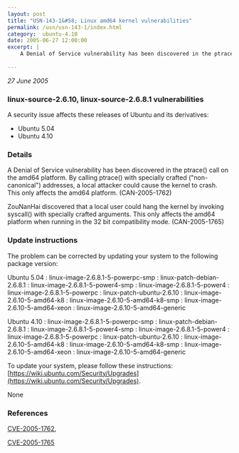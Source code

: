 ```yaml
---
layout: post
title: "USN-143-1&#58; Linux amd64 kernel vulnerabilities"
permalink: /usn/usn-143-1/index.html
category:  ubuntu-4.10
date: 2005-06-27 12:00:00
excerpt: |
    A Denial of Service vulnerability has been discovered in the ptrace() call on the amd64 platform. By calling ptrace() with specially crafted (&quot;non-canonical&quot;) addresses, a local attacker could cause the kernel to crash. This only affects the amd64 platform. (CAN-2005-1762)
    
--- 
```

 
 

*27 June 2005*

### linux-source-2.6.10, linux-source-2.6.8.1 vulnerabilities

A security issue affects these releases of Ubuntu and its derivatives:

* Ubuntu 5.04
* Ubuntu 4.10

### Details

A Denial of Service vulnerability has been discovered in the ptrace() call on the amd64 platform. By calling ptrace() with specially crafted (&quot;non-canonical&quot;) addresses, a local attacker could cause the kernel to crash. This only affects the amd64 platform. (CAN-2005-1762)

ZouNanHai discovered that a local user could hang the kernel by invoking syscall() with specially crafted arguments. This only affects the amd64 platform when running in the 32 bit compatibility mode. (CAN-2005-1765)

### Update instructions

The problem can be corrected by updating your system to the following package version:

Ubuntu 5.04
 : linux-image-2.6.8.1-5-powerpc-smp 
 : linux-patch-debian-2.6.8.1 
 : linux-image-2.6.8.1-5-power4-smp 
 : linux-image-2.6.8.1-5-power4 
 : linux-image-2.6.8.1-5-powerpc 
 : linux-patch-ubuntu-2.6.10 
 : linux-image-2.6.10-5-amd64-k8 
 : linux-image-2.6.10-5-amd64-k8-smp 
 : linux-image-2.6.10-5-amd64-xeon 
 : linux-image-2.6.10-5-amd64-generic 

Ubuntu 4.10
 : linux-image-2.6.8.1-5-powerpc-smp 
 : linux-patch-debian-2.6.8.1 
 : linux-image-2.6.8.1-5-power4-smp 
 : linux-image-2.6.8.1-5-power4 
 : linux-image-2.6.8.1-5-powerpc 
 : linux-patch-ubuntu-2.6.10 
 : linux-image-2.6.10-5-amd64-k8 
 : linux-image-2.6.10-5-amd64-k8-smp 
 : linux-image-2.6.10-5-amd64-xeon 
 : linux-image-2.6.10-5-amd64-generic 

To update your system, please follow these instructions: [https://wiki.ubuntu.com/Security/Upgrades](https://wiki.ubuntu.com/Security/Upgrades).

None

### References

 
 [CVE-2005-1762](http://people.ubuntu.com/~ubuntu-security/cve/CVE-2005-1762), 

 [CVE-2005-1765](http://people.ubuntu.com/~ubuntu-security/cve/CVE-2005-1765)
 

